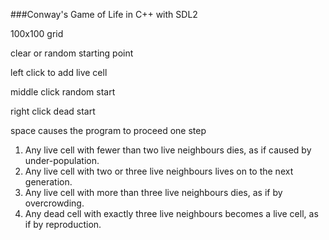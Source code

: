 ###Conway's Game of Life in C++ with SDL2

100x100 grid

clear or random starting point

left click to add live cell

middle click random start

right click dead start

space causes the program to proceed one step


1. Any live cell with fewer than two live neighbours dies, as if caused by under-population.
2. Any live cell with two or three live neighbours lives on to the next generation.
3. Any live cell with more than three live neighbours dies, as if by overcrowding.
4. Any dead cell with exactly three live neighbours becomes a live cell, as if by reproduction.
